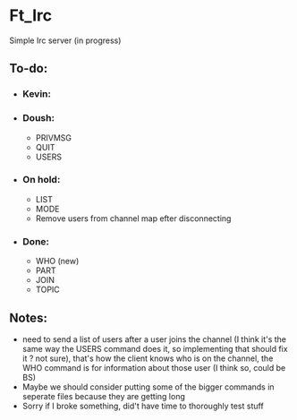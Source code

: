 # Ft_Irc
Simple Irc server (in progress)


## To-do:
- ### Kevin:

- ### Doush:
  - PRIVMSG
  - QUIT
  - USERS
     
- ### On hold:
  - LIST
  - MODE
  - Remove users from channel map efter disconnecting

- ### Done:
  - WHO (new)
  - PART
  - JOIN
  - TOPIC

## Notes:
- need to send a list of users after a user joins the channel (I think it's the same way the USERS command does it, so implementing that should fix it ? not sure), that's how the client knows who is on the channel, the WHO command is for information about those user (I think so, could be BS)
- Maybe we should consider putting some of the bigger commands in seperate files because they are getting long 
- Sorry if I broke something, did't have time to thoroughly test stuff
